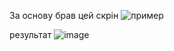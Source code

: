 За основу брав цей скрін
![пример](https://github.com/VitaliiPytymko-Kh/WpfApp2/assets/137927518/43383eb9-aa1b-4301-8d55-851a60b8dc6a)

результат 
![image](https://github.com/VitaliiPytymko-Kh/WpfApp2/assets/137927518/ebd436ba-3d13-4078-81b4-9567f6874a3f)
